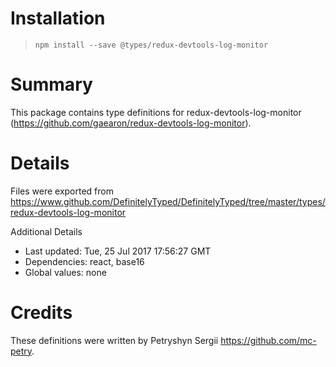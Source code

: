 # Installation
> `npm install --save @types/redux-devtools-log-monitor`

# Summary
This package contains type definitions for redux-devtools-log-monitor (https://github.com/gaearon/redux-devtools-log-monitor).

# Details
Files were exported from https://www.github.com/DefinitelyTyped/DefinitelyTyped/tree/master/types/redux-devtools-log-monitor

Additional Details
 * Last updated: Tue, 25 Jul 2017 17:56:27 GMT
 * Dependencies: react, base16
 * Global values: none

# Credits
These definitions were written by Petryshyn Sergii <https://github.com/mc-petry>.
